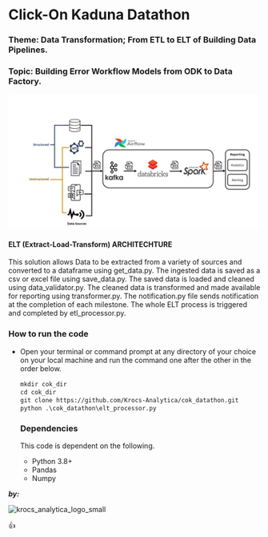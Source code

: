 # Click-On Kaduna Datathon

### Theme: Data Transformation; From ETL to ELT of Building Data Pipelines.

### Topic: Building Error Workflow Models from ODK to Data Factory.

<img src=https://github.com/Krocs-Analytica/cok_datathon/blob/remodelling/ELT%20Architechture.PNG> 
		
#### ELT (Extract-Load-Transform) ARCHITECHTURE


This solution allows Data to be extracted from a variety of sources and converted to a dataframe using get_data.py.
The ingested data is saved as a csv or excel file using save_data.py.
The saved data is loaded and cleaned using data_validator.py.
The cleaned data is transformed and made available for reporting using transformer.py.
The notification.py file sends notification at the completion of each milestone.
The whole ELT process is triggered and completed by etl_processor.py.

### How to run the code
- Open your terminal or command prompt at any directory of your choice on your local machine and run the command one after the other in the order below.
 
  ```
  mkdir cok_dir
  cd cok_dir
  git clone https://github.com/Krocs-Analytica/cok_datathon.git
  python .\cok_datathon\elt_processor.py
  
  ```
  
  ### Dependencies
  This code is dependent on the following.
  - Python 3.8+
  - Pandas
  - Numpy


***by:***

![krocs_analytica_logo_small](https://user-images.githubusercontent.com/14994703/158464363-dd554e3f-ccdf-49d8-948c-f04f8971f8b4.png)

:+1:
